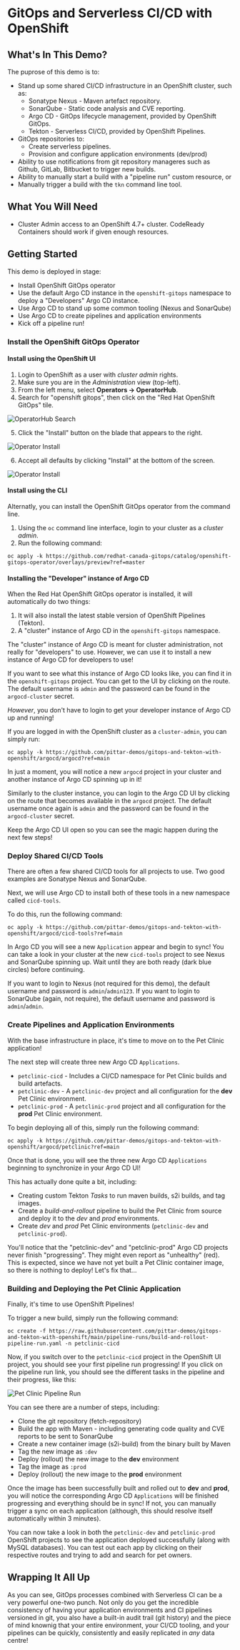# GitOps and Serverless CI/CD with OpenShift

## What's In This Demo?

The puprose of this demo is to:

* Stand up some shared CI/CD infrastructure in an OpenShift cluster, such as:
    * Sonatype Nexus - Maven artefact repository.
    * SonarQube - Static code analysis and CVE reporting.
    * Argo CD - GitOps lifecycle management, provided by OpenShift GitOps.
    * Tekton - Serverless CI/CD, provided by OpenShift Pipelines.
* GitOps repositories to:
    * Create serverless pipelines.
    * Provision and configure application environments (dev/prod)
* Ability to use notifications from git repository manageres such as Github, GitLab, Bitbucket to trigger new builds.
* Ability to manually start a build with a "pipeline run" custom resource, or
* Manually trigger a build with the `tkn` command line tool.

## What You Will Need

* Cluster Admin access to an OpenShift 4.7+ cluster.  CodeReady Containers should work if given enough resources.

## Getting Started

This demo is deployed in stage:
* Install OpenShift GitOps operator
* Use the default Argo CD instance in the `openshift-gitops` namespace to deploy a "Developers" Argo CD instance.
* Use Argo CD to stand up some common tooling (Nexus and SonarQube)
* Use Argo CD to create pipelines and application environments
* Kick off a pipeline run!

### Install the OpenShift GitOps Operator

#### Install using the OpenShift UI

1. Login to OpenShift as a user with *cluster admin* rights.
2. Make sure you are in the *Administration* view (top-left).
3. From the left menu, select **Operators -> OperatorHub**.
4. Search for "openshift gitops", then click on the "Red Hat OpenShift GitOps" tile.

![OperatorHub Search](images/operator-hub-search.png)

5. Click the "Install" button on the blade that appears to the right.

![Operator Install](images/openshift-gitops-install1.png)

6. Accept all defaults by clicking "Install" at the bottom of the screen.

![Operator Install](images/openshift-gitops-install1.png)


#### Install using the CLI

Alternatly, you can install the OpenShift GitOps operator from the command line.

1. Using the `oc` command line interface, login to your cluster as a *cluster admin*.
2. Run the following command:

```
oc apply -k https://github.com/redhat-canada-gitops/catalog/openshift-gitops-operator/overlays/preview?ref=master
```

#### Installing the "Developer" instance of Argo CD

When the Red Hat OpenShift GitOps operator is installed, it will automatically do two things:

1. It will also install the latest stable version of OpenShift Pipelines (Tekton).
2. A "cluster" instance of Argo CD in the `openshift-gitops` namespace.

The "cluster" instance of Argo CD is meant for cluster administration, not really for "developers" to use.  However, we can use it to install a new instance of Argo CD for developers to use!

If you want to see what this instance of Argo CD looks like, you can find it in the `openshift-gitops` project.  You can get to the UI by clicking on the route.  The default username is `admin` and the password can be found in the `argocd-cluster` secret.

*However*, you don't have to login to get your developer instance of Argo CD up and running!

If you are logged in with the OpenShift cluster as a `cluster-admin`, you can simply run:

```
oc apply -k https://github.com/pittar-demos/gitops-and-tekton-with-openshift/argocd/argocd?ref=main
```

In just a moment, you will notice a new `argocd` project in your cluster and another instance of Argo CD spinning up in it!

Similarly to the cluster instance, you can login to the Argo CD UI by clicking on the route that becomes available in the `argocd` project.  The default username once again is `admin` and the password can be found in the `argocd-cluster` secret.

Keep the Argo CD UI open so you can see the magic happen during the next few steps!

### Deploy Shared CI/CD Tools

There are often a few shared CI/CD tools for all projects to use.  Two good examples are Sonatype Nexus and SonarQube.

Next, we will use Argo CD to install both of these tools in a new namespace called `cicd-tools`.

To do this, run the following command:

```
oc apply -k https://github.com/pittar-demos/gitops-and-tekton-with-openshift/argocd/cicd-tools?ref=main
```

In Argo CD you will see a new `Application` appear and begin to sync!  You can take a look in your cluster at the new `cicd-tools` project to see Nexus and SonarQube spinning up.  Wait until they are both ready (dark blue circles) before continuing.

If you want to login to Nexus (not required for this demo), the default username and password is `admin`/`admin123`.  If you want to login to SonarQube (again, not require), the default username and password is `admin`/`admin`.

### Create Pipelines and Application Environments

With the base infrastructure in place, it's time to move on to the Pet Clinic application!

The next step will create three new Argo CD `Applications`.
* `petclinic-cicd` - Includes a CI/CD namespace for Pet Clinic builds and build artefacts.
* `petclinic-dev` - A `petclinic-dev` project and all configuration for the **dev** Pet Clinic environment.
* `petclinic-prod` - A `petclinic-prod` project and all configuration for the **prod** Pet Clinic environment.

To begin deploying all of this, simply run the following command:

```
oc apply -k https://github.com/pittar-demos/gitops-and-tekton-with-openshift/argocd/petclinic?ref=main
```

Once that is done, you will see the three new Argo CD `Applications` beginning to synchronize in your Argo CD UI!

This has actually done quite a bit, including:
* Creating custom Tekton *Tasks* to run maven builds, s2i builds, and tag images.
* Create a *build-and-rollout* pipeline to build the Pet Clinic from source and deploy it to the *dev* and *prod* environments.
* Create *dev* and *prod* Pet Clinic environments (`petclinic-dev` and `petclinic-prod`).

You'll notice that the "petclinic-dev" and "petclinic-prod" Argo CD projects never finish "progressing".  They might even report as "unhealthy" (red).  This is expected, since we have not yet built a Pet Clinic container image, so there is nothing to deploy!  Let's fix that...

### Building and Deploying the Pet Clinic Application

Finally, it's time to use OpenShift Pipelines!

To trigger a new build, simply run the following command:

```
oc create -f https://raw.githubusercontent.com/pittar-demos/gitops-and-tekton-with-openshift/main/pipeline-runs/build-and-rollout-pipeline-run.yaml -n petclinic-cicd
```

Now, if you switch over to the `petclinic-cicd` project in the OpenShift UI project, you should see your first pipeline run progressing!  If you click on the pipeline run link, you should see the different tasks in the pipeline and their progress, like this:

![Pet Clinic Pipeline Run](images/pipeline-run.png)

You can see there are a number of steps, including:
* Clone the git repository (fetch-repository)
* Build the app with Maven - including generating code quality and CVE reports to be sent to SonarQube
* Create a new container image (s2i-build) from the binary built by Maven
* Tag the new image as `:dev`
* Deploy (rollout) the new image to the **dev** environment
* Tag the image as `:prod`
* Deploy (rollout) the new image to the **prod** environment

Once the image has been successfully built and rolled out to **dev** and **prod**, you will notice the corresponding Argo CD `Applications` will be finished progressing and everything should be in sync!  If not, you can manually trigger a sync on each application (although, this should resolve itself automatically within 3 minutes).

You can now take a look in both the `petclinic-dev` and `petclinic-prod` OpenShift projects to see the application deployed successfully (along with MySQL databases).  You can test out each app by clicking on their respective routes and trying to add and search for pet owners.

## Wrapping It All Up

As you can see, GitOps processes combined with Serverless CI can be a very powerful one-two punch.  Not only do you get the incredible consistency of having your application environments and CI pipelines versioned in git, you also have a built-in audit trail (git history) and the piece of mind knownig that your entire environment, your CI/CD tooling, and your pipelines can be quickly, consistently and easily replicated in *any* data centre!
